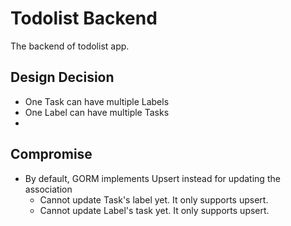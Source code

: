 # Todolist Backend
The backend of todolist app.

## Design Decision
- One Task can have multiple Labels
- One Label can have multiple Tasks
- 

## Compromise
- By default, GORM implements Upsert instead for updating the association
  - Cannot update Task's label yet. It only supports upsert.
  - Cannot update Label's task yet. It only supports upsert.